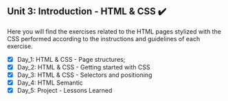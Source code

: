 ## Unit 3: Introduction - HTML & CSS :heavy_check_mark:

Here you will find the exercises related to the HTML pages stylized with the CSS performed according to the instructions and guidelines of each exercise.

- [X] Day_1: HTML & CSS - Page structures;
- [X] Day_2: HTML & CSS - Getting started with CSS
- [X] Day_3: HTML & CSS - Selectors and positioning
- [X] Day_4: HTML Semantic
- [X] Day_5: Project - Lessons Learned
